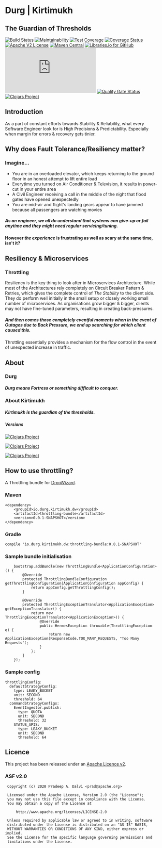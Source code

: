 # Durg | Kirtimukh
## The Guardian of Thresholds

[![Build Status](https://travis-ci.org/pradurg/kirtimukh.svg?branch=develop)](https://travis-ci.org/pradurg/kirtimukh)
[![Maintainability](https://api.codeclimate.com/v1/badges/69d188353b29f9352a34/maintainability)](https://codeclimate.com/github/pradurg/kirtimukh/maintainability)
[![Test Coverage](https://api.codeclimate.com/v1/badges/69d188353b29f9352a34/test_coverage)](https://codeclimate.com/github/pradurg/kirtimukh/test_coverage)
[![Coverage Status](https://coveralls.io/repos/pradurg/kirtimukh/badge.svg)](https://coveralls.io/r/pradurg/kirtimukh)
[![Apache V2 License](http://img.shields.io/badge/license-Apache%20V2-blue.svg)](//github.com/pradurg/kirtimukh/blob/develop/LICENSE)
[![Maven Central](https://maven-badges.herokuapp.com/maven-central/io.durg.kirtimukh/kirtimukh/badge.svg)](https://maven-badges.herokuapp.com/maven-central/io.durg.kirtimukh/kirtimukh)
[![Libraries.io for GitHub](https://img.shields.io/librariesio/github/pradurg/kirtimukh.svg)](https://libraries.io/github/pradurg/kirtimukh)
[![Analytics](https://ga-beacon.appspot.com/UA-181243333-1/pradurg/kirtimukh/README.md)](https://github.com/igrigorik/ga-beacon)
[![Quality Gate Status](https://sonarcloud.io/api/project_badges/measure?project=pradurg_kirtimukh&metric=alert_status)](https://sonarcloud.io/dashboard?id=pradurg_kirtimukh)
[![Clojars Project](https://img.shields.io/clojars/v/io.durg.kirtimukh/kirtimukh.svg)](https://clojars.org/io.durg.kirtimukh/kirtimukh)


## Introduction
As a part of constant efforts towards Stability & Reliability, what every Software Engineer look for is High Precisions & Predictability. Especially when margin for errors & recovery gets tinier.

## Why does Fault Tolerance/Resiliency matter?
### Imagine...
* You are in an overloaded elevator, which keeps returning to the ground floor in an honest attempt to lift entire load
* Everytime you turned on Air Conditioner & Television, it results in power-cut in your entire area
* A Civil Engineer receiving a call in the middle of the night that flood gates have opened unexpectedly
* You are mid-air and flight's landing gears appear to have jammed because all passengers are watching movies

##### As an engineer, we all do understand that systems can give-up or fail anytime and they might need regular servicing/tuning.
#### However _the experience_ is frustrating as well as scary at the same time, isn't it?

## Resiliency & Microservices
### Throttling
Resiliency is the key thing to look after in Microservices Architecture.
While most of the Architectures rely completely on Circuit Breaker Pattern & Retries, which gives the complete control of _The Stability_ to the client side.
They do perform well initially in the small setup or closely working small number of microservices.
As organisations grow bigger & bigger, clients may not have fine-tuned parameters, resulting in creating back-pressures.
##### And then comes those _completely eventful_ moments when in the event of _Outages due to Back Pressure_, we end up searching for _which client_ caused this.
Throttling essentially provides a mechanism for the flow control in the event of unexpected increase in traffic.

## About
### Durg
##### _Durg_ means _Fortress_ or something difficult to conquer.

### About Kirtimukh
##### _Kirtimukh_ is the guardian of the thresholds.

##### Versions
[![Clojars Project](https://img.shields.io/clojars/v/io.durg.kirtimukh/kirtimukh.svg)](https://clojars.org/io.durg.kirtimukh/kirtimukh)

[![Clojars Project](https://img.shields.io/clojars/v/io.durg.kirtimukh/kirtimukh-core.svg)](https://clojars.org/io.durg.kirtimukh/kirtimukh-core)

[![Clojars Project](https://img.shields.io/clojars/v/io.durg.kirtimukh.dw/throttling-bundle.svg)](https://clojars.org/io.durg.kirtimukh.dw/throttling-bundle)

## How to use throttling?
A Throttling bundle for [DropWizard](//github.com/dropwizard/dropwizard).
### Maven
```
<dependency>
    <groupId>io.durg.kirtimukh.dw</groupId>
    <artifactId>throttling-bundle</artifactId>
    <version>0.0.1-SNAPSHOT</version>
</dependency>
```
### Gradle 
```
compile 'io.durg.kirtimukh.dw:throttling-bundle:0.0.1-SNAPSHOT'
```

### Sample bundle initialisation
```
    bootstrap.addBundle(new ThrottlingBundle<ApplicationConfiguration>() {
        @Override
        protected ThrottlingBundleConfiguration getThrottlingConfiguration(ApplicationConfiguration appConfig) {
            return appConfig.getThrottlingConfig();
        }

        @Override
        protected ThrottlingExceptionTranslator<ApplicationException> getExceptionTranslator() {
            return new ThrottlingExceptionTranslator<ApplicationException>() {
                @Override
                public HermesException throwable(ThrottlingException e) {
                    return new ApplicationException(ResponseCode.TOO_MANY_REQUESTS, "Too Many Requests");
                }
            };
        }
    });
```

### Sample config
```
throttlingConfig:
  defaultStrategyConfig:
    type: LEAKY_BUCKET
    unit: SECOND
    threshold: 64
  commandStrategyConfigs:
    EventIngestor.publish:
      type: QUOTA
      unit: SECOND
      threshold: 32
    STATUS_APIS:
      type: LEAKY_BUCKET
      unit: SECOND
      threshold: 64
```

## Licence
This project has been released under an [Apache Licence v2](http://www.apache.org/licenses/LICENSE-2.0).
### ASF v2.0
```
 Copyright (c) 2020 Pradeep A. Dalvi <prad@apache.org>

 Licensed under the Apache License, Version 2.0 (the "License");
 you may not use this file except in compliance with the License.
 You may obtain a copy of the License at

     http://www.apache.org/licenses/LICENSE-2.0

 Unless required by applicable law or agreed to in writing, software
 distributed under the License is distributed on an "AS IS" BASIS,
 WITHOUT WARRANTIES OR CONDITIONS OF ANY KIND, either express or implied.
 See the License for the specific language governing permissions and
 limitations under the License.
```